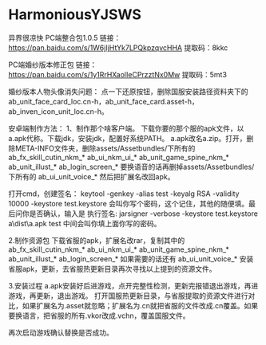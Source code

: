 # HarmoniousYJSWS
异界很凉快
PC端整合包1.0.5
链接：https://pan.baidu.com/s/1W6jIjHtYk7LPQkpzqvcHHA 
提取码：8kkc 

PC端婚纱版本修正包
链接：https://pan.baidu.com/s/1y1RrHXaolIeCPrzztNx0Mw 
提取码：5mt3 

婚纱版本人物头像消失问题：
点一下还原按钮，删除国服安装路径资料夹下的ab_unit_face_card_loc.cn-h，ab_unit_face_card.asset-h，ab_inven_icon_unit_loc.cn-h。


安卓端制作方法：
1、制作那个啥客户端。
下载你要的那个服的apk文件，以a.apk代称。下载jdk，安装jdk，配置好系统PATH。
a.apk改名a.zip。打开，删除META-INFO文件夹，删除assets/Assetbundles/下所有的
ab_fx_skill_cutin_nkm_*
ab_ui_nkm_ui_*
ab_unit_game_spine_nkm_*
ab_unit_illust_*
ab_login_screen_*
要换语音的话再删掉assets/Assetbundles/下所有的
ab_ui_unit_voice_*
然后把扩展名改回apk。

打开cmd，创建签名：
keytool -genkey -alias test -keyalg RSA -validity 10000 -keystore test.keystore
会叫你写个密码，这个记住，其他的随便填。最后问你是否确认，输入是
执行签名:
jarsigner -verbose -keystore test.keystore a\dist\a.apk test
中间会叫你填上面你写的密码。

2.制作资源包
下载省服的apk，扩展名改rar，复制其中的
ab_fx_skill_cutin_nkm_*
ab_ui_nkm_ui_*
ab_unit_game_spine_nkm_*
ab_unit_illust_*
ab_login_screen_*
如果需要的话还有
ab_ui_unit_voice_*
安装省服apk，更新，去省服热更新目录再次寻找以上提到的资源文件。


3.安装过程
a.apk安装好后进游戏，点开完整性检测，更新完报错退出游戏，再进游戏，再更新，退出游戏。
打开国服热更新目录，与省服提取的资源文件进行对比，如果扩展名为.asset就忽略；扩展名为.cn就把省服的文件改成.cn覆盖。如果要换语言，把省服的所有.vkor改成.vchn，覆盖国服文件。

再次启动游戏确认替换是否成功。
